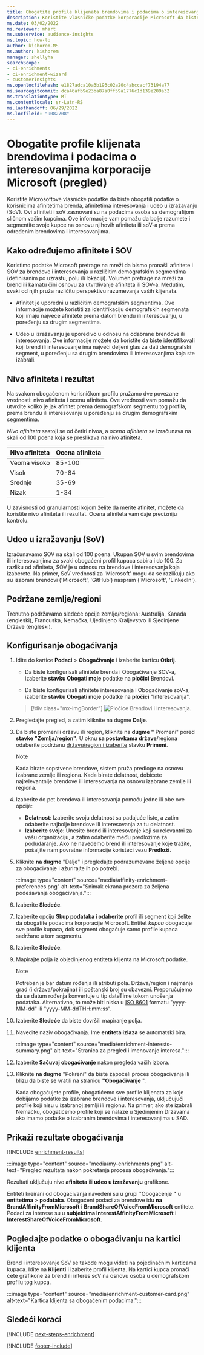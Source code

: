 ```yaml
---
title: Obogatite profile klijenata brendovima i podacima o interesovanjima korporacije Microsoft (pregled)
description: Koristite vlasničke podatke korporacije Microsoft da biste obogatili podatke o korisnicima afinitetima udeo u izražavanju.
ms.date: 03/02/2022
ms.reviewer: mhart
ms.subservice: audience-insights
ms.topic: how-to
author: kishorem-MS
ms.author: kishorem
manager: shellyha
searchScope:
- ci-enrichments
- ci-enrichment-wizard
- customerInsights
ms.openlocfilehash: e1827adca10a3b193c02a20c4abccacf73194a77
ms.sourcegitcommit: dca46afb9e23ba87a0ff59a1776c1d139e209a32
ms.translationtype: MT
ms.contentlocale: sr-Latn-RS
ms.lasthandoff: 06/29/2022
ms.locfileid: "9082708"
---
```

# <a name="enrich-customer-profiles-with-brands-and-interests-data-from-microsoft-preview"></a>Obogatite profile klijenata brendovima i podacima o interesovanjima korporacije Microsoft (pregled)

Koristite Microsoftove vlasničke podatke da biste obogatili podatke o korisnicima afinitetima brenda, afinitetima interesovanja i udeo u izražavanju (SoV). Ovi afiniteti i soV zasnovani su na podacima osoba sa demografijom sličnom vašim kupcima. Ove informacije vam pomažu da bolje razumete i segmentite svoje kupce na osnovu njihovih afiniteta ili soV-a prema određenim brendovima i interesovanjima.

## <a name="how-we-determine-affinities-and-sov"></a>Kako određujemo afinitete i SOV

Koristimo podatke Microsoft pretrage na mreži da bismo pronašli afinitete i SOV za brendove i interesovanja u različitim demografskim segmentima (definisanim po uzrastu, polu ili lokaciji). Volumen pretrage na mreži za brend ili kamatu čini osnovu za utvrđivanje afiniteta ili SOV-a. Međutim, svaki od njih pruža različitu perspektivu razumevanja vaših klijenata.

- Afinitet je uporedni u različitim demografskim segmentima. Ove informacije možete koristiti za identifikaciju demografskih segmenata koji imaju najveće afinitete prema datom brendu ili interesovanju, u poređenju sa drugim segmentima.

- Udeo u izražavanju je uporedivo u odnosu na odabrane brendove ili interesovanja. Ove informacije možete da koristite da biste identifikovali koji brend ili interesovanje ima najveći deljeni glas za dati demografski segment, u poređenju sa drugim brendovima ili interesovanjima koja ste izabrali.

## <a name="affinity-level-and-score"></a>Nivo afiniteta i rezultat

Na svakom obogaćenom korisničkom profilu pružamo dve povezane vrednosti: nivo afiniteta i ocenu afiniteta. Ove vrednosti vam pomažu da utvrdite koliko je jak afinitet prema demografskom segmentu tog profila, prema brendu ili interesovanju u poređenju sa drugim demografskim segmentima.

*Nivo afiniteta* sastoji se od četiri nivoa, a *ocena afiniteta* se izračunava na skali od 100 poena koja se preslikava na nivo afiniteta.

|Nivo afiniteta |Ocena afiniteta  |
|---------|---------|
|Veoma visoko     | 85-100       |
|Visok     | 70-84        |
|Srednje     | 35-69        |
|Nizak     | 1-34        |

U zavisnosti od granularnosti kojom želite da merite afinitet, možete da koristite nivo afiniteta ili rezultat. Ocena afiniteta vam daje precizniju kontrolu.

## <a name="share-of-voice-sov"></a>Udeo u izražavanju (SoV)

Izračunavamo SOV na skali od 100 poena. Ukupan SOV u svim brendovima ili interesovanjima za svaki obogaćeni profil kupaca sabira i do 100. Za razliku od afiniteta, SOV je u odnosu na brendove i interesovanja koja izaberete. Na primer, SoV vrednosti za 'Microsoft' mogu da se razlikuju ako su izabrani brendovi ('Microsoft', 'GitHub') naspram ('Microsoft', 'LinkedIn').

## <a name="supported-countriesregions"></a>Podržane zemlje/regioni

Trenutno podržavamo sledeće opcije zemlje/regiona: Australija, Kanada (engleski), Francuska, Nemačka, Ujedinjeno Kraljevstvo ili Sjedinjene Države (engleski).

## <a name="configure-the-enrichment"></a>Konfigurisanje obogaćivanja

1. Idite do kartice **Podaci** > **Obogaćivanje** i izaberite karticu **Otkrij**.

   - Da biste konfigurisali afinitete brenda i Obogaćivanje SOV-a, izaberite **stavku Obogati moje** podatke na **pločici** Brendovi.

   - Da biste konfigurisali afinitete interesovanja i Obogaćivanje soV-a, izaberite **stavku Obogati moje** podatke na **pločici** "Interesovanja".

   > [!div class="mx-imgBorder"]
   > ![Pločice Brendovi i Interesovanja.](media/BrandsInterest-tile-Hub.png "Pločice Brendovi i Interesovanja")

1. Pregledajte pregled, a zatim kliknite na dugme **Dalje**.

1. Da biste promenili državu ili region, kliknite na **dugme "** Promeni" pored **stavke "Zemlja/region"**. U oknu **sa postavkama države**/regiona odaberite podržanu [državu/region i izaberite](#supported-countriesregions) stavku **Primeni**.

   > [!NOTE]
   > Kada birate sopstvene brendove, sistem pruža predloge na osnovu izabrane zemlje ili regiona. Kada birate delatnost, dobićete najrelevantnije brendove ili interesovanja na osnovu izabrane zemlje ili regiona.

1. Izaberite do pet brendova ili interesovanja pomoću jedne ili obe ove opcije:

   - **Delatnost**: Izaberite svoju delatnost sa padajuće liste, a zatim odaberite najbolje brendove ili interesovanja za tu delatnost.
   - **Izaberite svoje**: Unesite brend ili interesovanje koji su relevantni za vašu organizaciju, a zatim odaberite među predlozima za podudaranje. Ako ne navedemo brend ili interesovanje koje tražite, pošaljite nam povratne informacije koristeći vezu **Predloži**.

1. Kliknite **na dugme** "Dalje" i pregledajte podrazumevane željene opcije za obogaćivanje i ažurirajte ih po potrebi.

   :::image type="content" source="media/affinity-enrichment-preferences.png" alt-text="Snimak ekrana prozora za željena podešavanja obogaćivanja.":::

1. Izaberite **Sledeće**.

1. Izaberite opciju **Skup podataka i odaberite** profil ili segment koji želite da obogatite podacima korporacije Microsoft. Entitet *kupca* obogaćuje sve profile kupaca, dok segment obogaćuje samo profile kupaca sadržane u tom segmentu.

1. Izaberite **Sledeće**.

1. Mapirajte polja iz objedinjenog entiteta klijenta na Microsoft podatke.

   > [!NOTE]
   > Potreban je bar datum rođenja ili atributi pola. Država/region i najmanje grad (i država/pokrajina) ili poštanski broj su obavezni. Preporučujemo da se datum rođenja konvertuje u tip dateTime tokom unošenja podataka. Alternativno, to može biti niska u [ISO 8601](https://www.iso.org/iso-8601-date-and-time-format.html) formatu "yyyy-MM-dd" ili "yyyy-MM-ddTHH:mm:ss".

1. Izaberite **Sledeće** da biste dovršili mapiranje polja.

1. Navedite naziv obogaćivanja. Ime **entiteta izlaza** se automatski bira.

   :::image type="content" source="media/enrichment-interests-summary.png" alt-text="Stranica za pregled i imenovanje interesa.":::

1. Izaberite **Sačuvaj obogaćivanje** nakon pregleda vaših izbora.

1. Kliknite **na dugme** "Pokreni" da biste započeli proces obogaćivanja ili blizu da biste se vratili na stranicu **"Obogaćivanje** ".

   Kada obogaćujete profile, obogatićemo sve profile klijenata za koje dobijamo podatke za izabrane brendove i interesovanja, uključujući profile koji nisu u izabranoj zemlji ili regionu. Na primer, ako ste izabrali Nemačku, obogatićemo profile koji se nalaze u Sjedinjenim Državama ako imamo podatke o izabranim brendovima i interesovanjima u SAD.

## <a name="view-enrichment-results"></a>Prikaži rezultate obogaćivanja

[!INCLUDE [enrichment-results](includes/enrichment-results.md)]

:::image type="content" source="media/my-enrichments.png" alt-text="Pregled rezultata nakon pokretanja procesa obogaćivanja.":::

Rezultati uključuju nivo **afiniteta** ili **udeo u izražavanju** grafikone.

Entiteti kreirani od obogaćivanja navedeni su u grupi "Obogaćenje **"** u **entitetima** > **podataka**. Obogaćeni podaci za brendove idu **na BrandAffinityFromMicrosoft** i **BrandShareOfVoiceFromMicrosoft** entitete. Podaci za interese su u **subjektima InterestAffinityFromMicrosoft** i **InterestShareOfVoiceFromMicrosoft**.

## <a name="see-enrichment-data-on-the-customer-card"></a>Pogledajte podatke o obogaćivanju na kartici klijenta

Brend i interesovanje SoV se takođe mogu videti na pojedinačnim karticama kupaca. Idite na **Klijenti** i izaberite profil klijenta. Na kartici kupca pronaći ćete grafikone za brend ili interes soV na osnovu osoba u demografskom profilu tog kupca.

:::image type="content" source="media/enrichment-customer-card.png" alt-text="Kartica klijenta sa obogaćenim podacima.":::

## <a name="next-steps"></a>Sledeći koraci

[!INCLUDE [next-steps-enrichment](includes/next-steps-enrichment.md)]


[!INCLUDE [footer-include](includes/footer-banner.md)]
